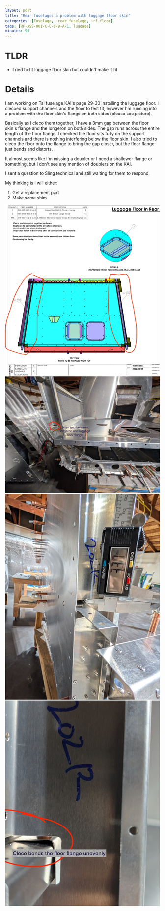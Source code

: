 ```yaml
---
layout: post
title: "Rear fuselage: a problem with luggage floor skin"
categories: [Fuselage, ~rear_fuselage, ~rf_floor]
tags: [RF-ASS-001-C-C-0-B-A-1, luggage]
minutes: 90
---
```


# TLDR

- Tried to fit luggage floor skin but couldn't make it fit

# Details

I am working on Tsi fuselage KAI's page 29-30 installing the luggage floor. I clecoed support channels and the floor to test fit, however I'm running into a problem with the floor skin's flange on both sides (please see picture).

Basically as I cleco them together, I have a 3mm gap between the floor skin's flange and the longeron on both sides. The gap runs across the entire length of the floor flange. I checked the floor sits fully on the support channels and there is nothing interfering below the floor skin. I also tried to cleco the floor onto the flange to bring the gap closer, but the floor flange just bends and distorts.

It almost seems like I'm missing a doubler or I need a shallower flange or something, but I don't see any mention of doublers on the KAI.

I sent a question to Sling technical and still waiting for them to respond.

My thinking is I will either:

1. Get a replacement part
2. Make some shim

![ref](/assets/img/20241009/luggage_floor_gap_in_flange.png)
![ref](/assets/img/20241009/floor_gap.jpg)
![ref](/assets/img/20241009/floor_gap_measurement.jpg)
![ref](/assets/img/20241009/floor_cleco_bend.jpg)
